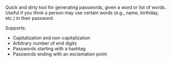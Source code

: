 Quick and dirty tool for generating passwords, given a word or list of words. Useful if you think a person may use certain words (e.g., name, birthday, etc.) in their password.

Supports: 
- Capitalization and non-capitalization
- Arbitrary number of end digits
- Passwords starting with a hashtag
- Passwords ending with an exclamation point
